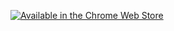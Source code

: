 [![Available in the Chrome Web Store](https://img.shields.io/badge/Chrome%20Web%20Store-Available-blue?logo=google-chrome&logoColor=white&style=for-the-badge)](https://chromewebstore.google.com/detail/ojira/ggamcmddhgfibjhjlcopdmnfopfahngm)
